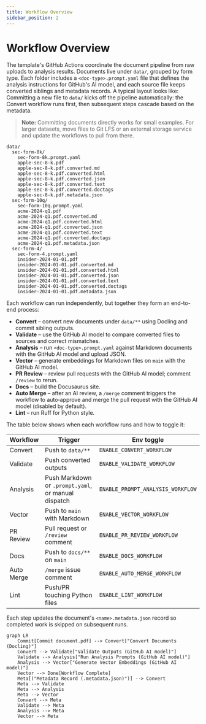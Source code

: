 ```yaml
---
title: Workflow Overview
sidebar_position: 2
---
```


# Workflow Overview

The template's GitHub Actions coordinate the document pipeline from raw uploads to analysis results. Documents live under `data/`, grouped by form type. Each folder includes a `<doc-type>.prompt.yaml` file that defines the analysis instructions for GitHub's AI model, and each source file keeps converted siblings and metadata records. A typical layout looks like:
Committing a new file to `data/` kicks off the pipeline automatically: the Convert workflow runs first, then subsequent steps cascade based on the metadata.

> **Note:** Committing documents directly works for small examples. For larger datasets, move files to Git LFS or an external storage service and update the workflows to pull from there.

```
data/
  sec-form-8k/
    sec-form-8k.prompt.yaml
    apple-sec-8-k.pdf
    apple-sec-8-k.pdf.converted.md
    apple-sec-8-k.pdf.converted.html
    apple-sec-8-k.pdf.converted.json
    apple-sec-8-k.pdf.converted.text
    apple-sec-8-k.pdf.converted.doctags
    apple-sec-8-k.pdf.metadata.json
  sec-form-10q/
    sec-form-10q.prompt.yaml
    acme-2024-q1.pdf
    acme-2024-q1.pdf.converted.md
    acme-2024-q1.pdf.converted.html
    acme-2024-q1.pdf.converted.json
    acme-2024-q1.pdf.converted.text
    acme-2024-q1.pdf.converted.doctags
    acme-2024-q1.pdf.metadata.json
  sec-form-4/
    sec-form-4.prompt.yaml
    insider-2024-01-01.pdf
    insider-2024-01-01.pdf.converted.md
    insider-2024-01-01.pdf.converted.html
    insider-2024-01-01.pdf.converted.json
    insider-2024-01-01.pdf.converted.text
    insider-2024-01-01.pdf.converted.doctags
    insider-2024-01-01.pdf.metadata.json
```

Each workflow can run independently, but together they form an end-to-end process:

- **Convert** – convert new documents under `data/**` using Docling and commit sibling outputs.
- **Validate** – use the GitHub AI model to compare converted files to sources and correct mismatches.
- **Analysis** – run `<doc-type>.prompt.yaml` against Markdown documents with the GitHub AI model and upload JSON.
- **Vector** – generate embeddings for Markdown files on `main` with the GitHub AI model.
- **PR Review** – review pull requests with the GitHub AI model; comment `/review` to rerun.
- **Docs** – build the Docusaurus site.
- **Auto Merge** – after an AI review, a `/merge` comment triggers the workflow to auto‑approve and merge the pull request with the GitHub AI model (disabled by default).
- **Lint** – run Ruff for Python style.

The table below shows when each workflow runs and how to toggle it:

| Workflow | Trigger | Env toggle |
| --- | --- | --- |
| Convert | Push to `data/**` | `ENABLE_CONVERT_WORKFLOW` |
| Validate | Push converted outputs | `ENABLE_VALIDATE_WORKFLOW` |
| Analysis | Push Markdown or `.prompt.yaml`, or manual dispatch | `ENABLE_PROMPT_ANALYSIS_WORKFLOW` |
| Vector | Push to `main` with Markdown | `ENABLE_VECTOR_WORKFLOW` |
| PR Review | Pull request or `/review` comment | `ENABLE_PR_REVIEW_WORKFLOW` |
| Docs | Push to `docs/**` on `main` | `ENABLE_DOCS_WORKFLOW` |
| Auto Merge | `/merge` issue comment | `ENABLE_AUTO_MERGE_WORKFLOW` |
| Lint | Push/PR touching Python files | `ENABLE_LINT_WORKFLOW` |

Each step updates the document's `<name>.metadata.json` record so completed work is skipped on subsequent runs.

```mermaid
graph LR
    Commit[Commit document.pdf] --> Convert["Convert Documents (Docling)"]
    Convert --> Validate["Validate Outputs (GitHub AI model)"]
    Validate --> Analysis["Run Analysis Prompts (GitHub AI model)"]
    Analysis --> Vector["Generate Vector Embeddings (GitHub AI model)"]
    Vector --> Done[Workflow Complete]
    Meta[("Metadata Record (.metadata.json)")] --> Convert
    Meta --> Validate
    Meta --> Analysis
    Meta --> Vector
    Convert --> Meta
    Validate --> Meta
    Analysis --> Meta
    Vector --> Meta
```
